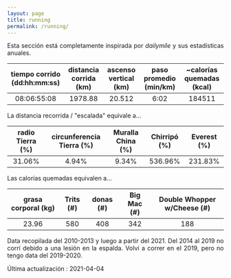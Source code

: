 ```yaml
---
layout: page
title: running
permalink: /running/
---
```

<style>body {text-align: justify}</style>
Esta sección está completamente inspirada por *dailymile* y sus estadísticas anuales.

| tiempo corrido (dd:hh:mm:ss) | distancia corrida (km) | ascenso vertical (km) | paso promedio (min/km) | ~calorías quemadas (kcal) |
|:----------------------------:|:----------------------:|:---------------------:|:----------------------:|:-------------------------:|
| 08:06:55:08                  | 1978.88                | 20.512                | 6:02                   | 184511                    |

La distancia recorrida / "escalada" equivale a...

| radio Tierra (%) | circunferencia Tierra (%) | Muralla China (%) | Chirripó (%) | Everest (%) |
|:----------------:|:-------------------------:|:-----------------:|:------------:|:-----------:|
| 31.06%           | 4.94%                     | 9.34%             | 536.96%      | 231.83%     |

Las calorías quemadas equivalen a...

| grasa corporal (kg) | Trits (#) | donas (#) | Big Mac (#) | Double Whopper w/Cheese (#) |
|:-------------------:|:---------:|:---------:|:-----------:|:---------------------------:|
| 23.96               | 580       | 408       | 342         | 188                         |

Data recopilada del 2010-2013 y luego a partir del 2021. Del 2014 al 2019 no corrí debido a una lesión en la espalda. Volví a correr en el 2019, pero no tengo data del 2019-2020.

Última actualización : 2021-04-04